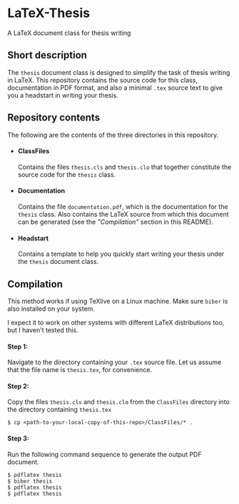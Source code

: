 # LaTeX-Thesis
A LaTeX document class for thesis writing

## Short description
The ```thesis``` document class is designed to simplify the task of thesis writing in LaTeX.
This repository contains the source code for this class, documentation in PDF format, and also a minimal ```.tex``` source text to give you a headstart in writing your thesis.

## Repository contents
The following are the contents of the three directories in this repository.

- #### ClassFiles  
  Contains the files ```thesis.cls``` and ```thesis.clo``` that together constitute the source code for the ```thesis``` class.
- #### Documentation  
  Contains the file ```documentation.pdf```, which is the documentation for the ```thesis``` class.
  Also contains the LaTeX source from which this document can be generated (see the *"Compilation"* section in this README).
- #### Headstart  
  Contains a template to help you quickly start writing your thesis under the ```thesis``` document class.

## Compilation
This method works if using TeXlive on a Linux machine.
Make sure ```biber``` is also installed on your system.

I expect it to work on other systems with different LaTeX distributions too, but I haven't tested this.

#### Step 1:  
Navigate to the directory containing your ```.tex``` source file.
Let us assume that the file name is ```thesis.tex```, for convenience.

#### Step 2:  
Copy the files ```thesis.cls``` and ```thesis.clo``` from the ```ClassFiles```  directory into the directory containing ```thesis.tex```

```$ cp <path-to-your-local-copy-of-this-repo>/ClassFiles/* .```
  
#### Step 3:
Run the following command sequence to generate the output PDF document.

```$ pdflatex thesis```  
```$ biber thesis```  
```$ pdflatex thesis```  
```$ pdflatex thesis```
